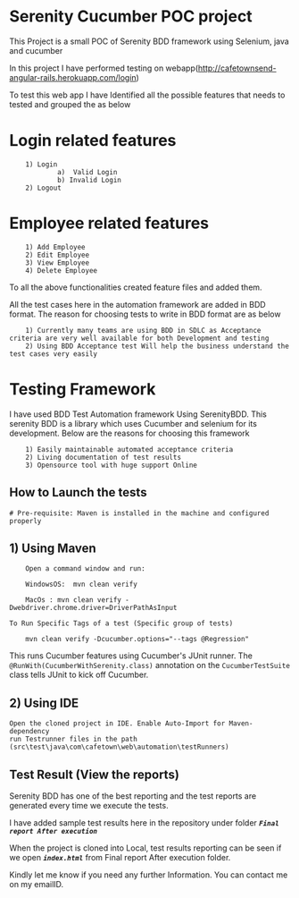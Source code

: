 # Serenity Cucumber POC project

This Project is a small POC of Serenity BDD framework using Selenium, java and cucumber

In this project I have performed testing on webapp(http://cafetownsend-angular-rails.herokuapp.com/login)

To test this web app I have Identified all the possible features that needs to tested and grouped the as below

# Login related features
		
		1) Login 
			    a)  Valid Login 
			    b) Invalid Login
		2) Logout
		
# Employee related features
		
		1) Add Employee
		2) Edit Employee
		3) View Employee 
		4) Delete Employee
		
To all the above functionalities created feature files and added them.

All the test cases here in the automation framework are added in BDD format. The reason for choosing tests to write in BDD format are as below

		1) Currently many teams are using BDD in SDLC as Acceptance criteria are very well available for both Development and testing
		2) Using BDD Acceptance test Will help the business understand the test cases very easily
		
# Testing Framework

I have used BDD Test Automation framework Using SerenityBDD. This serenity BDD is a library which uses Cucumber and selenium for its development. Below are the reasons for choosing this framework

		1) Easily maintainable automated acceptance criteria 
		2) Living documentation of test results
		3) Opensource tool with huge support Online
		


## How to Launch the tests

	# Pre-requisite: Maven is installed in the machine and configured properly
	
## 1) Using Maven

		Open a command window and run:

		WindowsOS:	mvn clean verify 

		MacOs : mvn clean verify -Dwebdriver.chrome.driver=DriverPathAsInput

	To Run Specific Tags of a test (Specific group of tests)

	  	mvn clean verify -Dcucumber.options="--tags @Regression"

This runs Cucumber features using Cucumber's JUnit runner. The `@RunWith(CucumberWithSerenity.class)` annotation on the `CucumberTestSuite`
class tells JUnit to kick off Cucumber.

## 2) Using IDE
	Open the cloned project in IDE. Enable Auto-Import for Maven-dependency
	run Testrunner files in the path (src\test\java\com\cafetown\web\automation\testRunners)


## Test Result (View the reports)
Serenity BDD has one of the best reporting and the test reports are generated every time we execute the tests.

I have added sample test results here in the repository under folder **_`Final report After execution`_**

When the project is cloned into Local, test results reporting can be seen if we open **_`index.html`_** from Final report After execution folder.	
	
	
Kindly let me know if you need any further Information. You can contact me on my emailID.	
	





		
